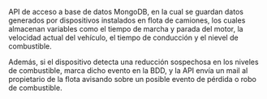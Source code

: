 API de acceso a base de datos MongoDB, en la cual se guardan datos generados por dispositivos instalados en flota de camiones,
los cuales almacenan variables como el tiempo de marcha y parada del motor, la velocidad actual del vehículo, el tiempo de
conducción y el nievel de combustible.

Además, si el dispositivo detecta una reducción sospechosa en los niveles de combustible, marca dicho evento en la BDD, y la API
envía un mail al propietario de la flota avisando sobre un posible evento de pérdida o robo de combustible.
